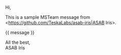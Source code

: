 Hi,

This is a sample MSTeam message from <https://github.com/TeskaLabs/asab-iris|ASAB Iris>.

{{ message }}

All the best,  
ASAB Iris
